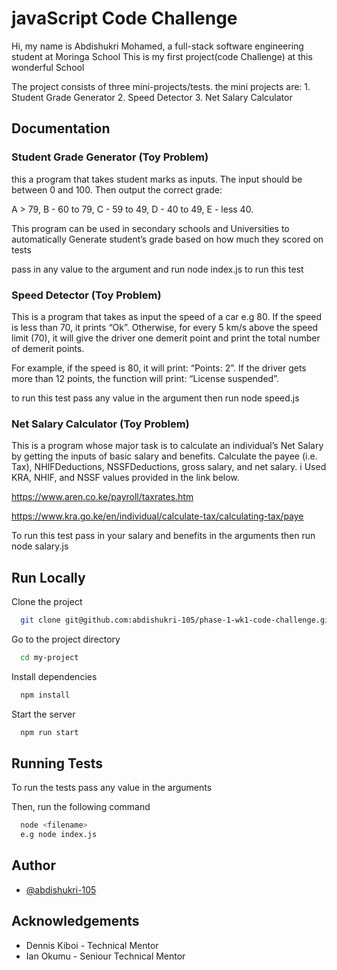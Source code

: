 
# javaScript Code Challenge

Hi, my name is Abdishukri Mohamed, a full-stack software engineering student at Moringa School
This is my first project(code Challenge) at this wonderful School

The project consists of three mini-projects/tests.
 the mini projects are: 
                     1. Student Grade Generator 
                     2. Speed Detector
                     3. Net Salary Calculator
                        

 

## Documentation

### Student Grade Generator (Toy Problem)
this a program that takes student marks as inputs.
The input should be between 0 and 100. Then output the correct grade: 

A > 79, B - 60 to 79, C -  59 to 49, D - 40 to 49, E - less 40.

This program can be used in secondary schools and Universities 
to automatically Generate student’s grade based on how much they scored on tests

pass in any value to the argument and run node index.js to run this test



### Speed Detector (Toy Problem)

This is a program that takes as input the speed of a car e.g 80. If the speed is less than 70, it prints “Ok”. Otherwise, for every 5 km/s above the speed limit (70), it will give the driver one demerit point and print the total number of demerit points.

For example, if the speed is 80, it will print: “Points: 2”. If the driver gets more than 12 points, the function will print: “License suspended”.

 to run this test pass any value in the argument then run node speed.js 

### Net Salary Calculator (Toy Problem)
This is a program whose major task is to calculate an individual’s Net Salary by getting the inputs of basic salary and benefits. Calculate the payee (i.e. Tax), NHIFDeductions, NSSFDeductions, gross salary, and net salary. 
i Used KRA, NHIF, and NSSF values provided in the link below.

https://www.aren.co.ke/payroll/taxrates.htm 

https://www.kra.go.ke/en/individual/calculate-tax/calculating-tax/paye


To run this test pass in your salary and benefits in the arguments then run node salary.js




## Run Locally

Clone the project

```bash
  git clone git@github.com:abdishukri-105/phase-1-wk1-code-challenge.git
```

Go to the project directory

```bash
  cd my-project
```

Install dependencies

```bash
  npm install
```

Start the server

```bash
  npm run start
```


## Running Tests

To run the tests pass any value in the arguments

Then, run the following command


```bash
  node <filename>
  e.g node index.js
```


## Author
- [@abdishukri-105](https://github.com/abdishukri-105)
## Acknowledgements

- Dennis Kiboi - Technical Mentor
- Ian Okumu - Seniour Technical Mentor